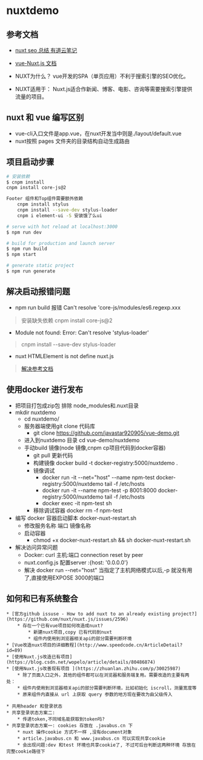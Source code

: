 # nuxtdemo

## 参考文档
* [nuxt seo 总结 有道云笔记](http://note.youdao.com/noteshare?id=aff5329b589939c258caf04b7c19b9b3) 
* [vue-Nuxt.js 文档](https://zh.nuxtjs.org/guide/directory-structure/)

* NUXT为什么？  vue开发的SPA（单页应用）不利于搜索引擎的SEO优化。
* NUXT适用于：  Nuxt.js适合作新闻、博客、电影、咨询等需要搜索引擎提供流量的项目。

## nuxt 和 vue 编写区别
* vue-cli入口文件是app.vue，在nuxt开发当中则是./layout/default.vue
* nuxt按照 pages 文件夹的目录结构自动生成路由

## 项目启动步骤

``` bash
# 安装依赖
$ cnpm install
cnpm install core-js@2

Footer 组件和Top组件需要额外依赖
    cnpm install stylus
    cnpm install --save-dev stylus-loader  
    cnpm i element-ui -S 安装饿了么ui

# serve with hot reload at localhost:3000
$ npm run dev

# build for production and launch server
$ npm run build
$ npm start

# generate static project
$ npm run generate
```

## 解决启动报错问题
* npm run build 报错  Can't resolve 'core-js/modules/es6.regexp.xxx
> 安装缺失依赖 cnpm install core-js@2
* Module not found: Error: Can't resolve 'stylus-loader' 
> cnpm install --save-dev stylus-loader
* nuxt HTMLElement is not define nuxt.js
> [解决参考文档](https://blog.csdn.net/qq_35023116/article/details/89575997)

## 使用docker 进行发布
* 把项目打包成zip包 排除 node_modules和.nuxt目录
* mkdir nuxtdemo
    * cd nuxtdemo/
    * 服务器端使用git clone 代码库
        * git clone https://github.com/javastar920905/vue-demo.git 
    * 进入到nuxtdemo 目录 cd vue-demo/nuxtdemo 
    * 手动build 镜像(node 镜像,cnpm cp项目代码到docker容器)
        * git pull 更新代码 
        * 构建镜像 docker build -t  docker-registry:5000/nuxtdemo .
        * 镜像调试 
            * docker run -it --net="host" --name npm-test  docker-registry:5000/nuxtdemo tail -f /etc/hosts
            * docker run -it --name npm-test -p 8001:8000 docker-registry:5000/nuxtdemo tail -f /etc/hosts
            * docker exec -it npm-test sh
        * 移除调试容器 docker rm -f npm-test 
* 编写 docker 容器启动脚本 docker-nuxt-restart.sh
    * 修改服务名称 端口 镜像名称
    * 启动容器 
        * chmod +x docker-nuxt-restart.sh && sh docker-nuxt-restart.sh
* 解决访问异常问题
    * Docker: curl 主机:端口  connection reset by peer
    * nuxt.config.js 配置server :{host: '0.0.0.0'}
    * 解决 docker run --net="host" 当指定了主机网络模式以后,-p 就没有用了,直接使用EXPOSE 3000的端口
    

## 如何和已有系统整合
    * [官方github issuse - How to add nuxt to an already existing project?](https://github.com/nuxt/nuxt.js/issues/2596)
        * 存在一个已有vue项目如何改造成nuxt?
            * 新建nuxt项目,copy 已有代码到nuxt
            * 组件内使用到浏览器相关api的部分需要判断环境
    * [Vue改造nuxt项目的详细教程](http://www.speedcode.cn/ArticleDetail?id=89)
    * [使用Nuxt.js改造已有项目](https://blog.csdn.net/wopelo/article/details/80486874)
    * [使用Nuxt.js改善现有项目 ](https://zhuanlan.zhihu.com/p/30025987)
        * 除了页面入口之外，其他的组件都可以在浏览器和服务端复用。需要改造的主要有两处：
        * 组件内使用到浏览器相关api的部分需要判断环境，比如初始化 iscroll，测量宽度等
        * 原来组件内直接从 url 上获取 query 参数的地方现在要改为由父级传入

    * 共用header 和登录状态
    * 共享登录状态方案二:
        * 传递token,不同域名能获取到token吗?
    * 共享登录状态方案一: cookies 存放在 .javabus.cn 下 
        * nuxt 操作cookie 方式不一样 ,没有document对象
        * article.javabus.cn 和 www.javabus.cn 可以实现共享cookie
        * 会出现问题:dev 和test 环境也共享cookie了, 不过可后台判断这两种环境 存放在完整cookie路径下